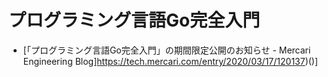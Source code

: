 # プログラミング言語Go完全入門

- [「プログラミング言語Go完全入門」の期間限定公開のお知らせ - Mercari Engineering Blog]https://tech.mercari.com/entry/2020/03/17/120137)()]

